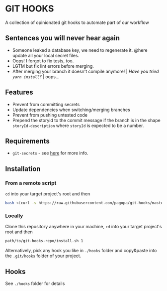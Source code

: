 # GIT HOOKS

A collection of opinionated git hooks to automate part of our workflow

## Sentences you will never hear again

- Someone leaked a database key, we need to regenerate it. @here update all your local secret files.
- Oops! I forgot to fix tests, too.
- LGTM but fix lint errors before merging.
- After merging your branch it doesn't compile anymore! | _Have you tried `yarn install`?_ | oops...

## Features

- Prevent from committing secrets
- Update dependencies when switching/merging branches
- Prevent from pushing untested code
- Prepend the storyid to the commit message if the branch is in the shape `storyId-description` where `storyId` is expected to be a number.

## Requirements

- `git-secrets` - see [here](https://github.com/awslabs/git-secrets) for more info.

## Installation

### From a remote script

`cd` into your target project's root and then

```bash
bash <(curl -s https://raw.githubusercontent.com/pagopa/git-hooks/master/install.sh)
```

### Locally

Clone this repository anywhere in your machine, `cd` into your target project's root and then

```bash
path/to/git-hooks-repo/install.sh 1
```

Alternatively, pick any hook you like in `./hooks` folder and copy&paste into the `.git/hooks` folder of your project.

## Hooks

See `./hooks` folder for details
